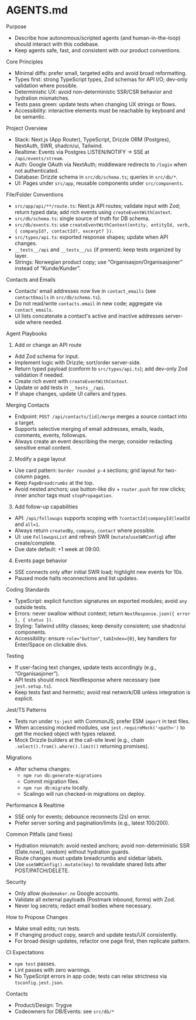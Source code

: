 # AGENTS.md

Purpose

- Describe how autonomous/scripted agents (and human-in-the-loop) should interact with this codebase.
- Keep agents safe, fast, and consistent with our product conventions.

Core Principles

- Minimal diffs: prefer small, targeted edits and avoid broad reformatting.
- Types first: strong TypeScript types, Zod schemas for API I/O; dev-only validation where possible.
- Deterministic UX: avoid non-deterministic SSR/CSR behavior and hydration mismatches.
- Tests pass green: update tests when changing UX strings or flows.
- Accessibility: interactive elements must be reachable by keyboard and be semantic.

Project Overview

- Stack: Next.js (App Router), TypeScript, Drizzle ORM (Postgres), NextAuth, SWR, shadcn/ui, Tailwind.
- Realtime: Events via Postgres LISTEN/NOTIFY → SSE at `/api/events/stream`.
- Auth: Google OAuth via NextAuth; middleware redirects to `/login` when not authenticated.
- Database: Drizzle schema in `src/db/schema.ts`; queries in `src/db/*`.
- UI: Pages under `src/app`, reusable components under `src/components`.

File/Folder Conventions

- `src/app/api/**/route.ts`: Next.js API routes; validate input with Zod; return typed data; add rich events using `createEventWithContext`.
- `src/db/schema.ts`: single source of truth for DB schema.
- `src/db/events.ts`: use `createEventWithContext(entity, entityId, verb, { companyId?, contactId?, excerpt? })`.
- `src/types/api.ts`: exported response shapes; update when API changes.
- `__tests__/api` and `__tests__/ui` (if present): keep tests organized by layer.
- Strings: Norwegian product copy; use “Organisasjon/Organisasjoner” instead of “Kunde/Kunder”.

Contacts and Emails

- Contacts' email addresses now live in `contact_emails` (see `contactEmails` in `src/db/schema.ts`).
- Do not read/write `contacts.email` in new code; aggregate via `contact_emails`.
- UI lists concatenate a contact's active and inactive addresses server-side where needed.

Agent Playbooks

1. Add or change an API route

- Add Zod schema for input.
- Implement logic with Drizzle; sort/order server-side.
- Return typed payload (conform to `src/types/api.ts`); add dev-only Zod validation if needed.
- Create rich event with `createEventWithContext`.
- Update or add tests in `__tests__/api`.
- If shape changes, update UI callers and types.

Merging Contacts

- Endpoint: `POST /api/contacts/[id]/merge` merges a source contact into a target.
- Supports selective merging of email addresses, emails, leads, comments, events, followups.
- Always create an event describing the merge; consider redacting sensitive email content.

2. Modify a page layout

- Use card pattern: `border rounded p-4` sections; grid layout for two-column pages.
- Keep `PageBreadcrumbs` at the top.
- Avoid nested anchors; use button-like div + `router.push` for row clicks; inner anchor tags must `stopPropagation`.

3. Add follow-up capabilities

- API: `/api/followups` supports scoping with `?contactId|companyId|leadId` and `all=1`.
- Always return `createdBy`, `company`, `contact` where possible.
- UI: use `FollowupsList` and refresh SWR (`mutate`/`useSWRConfig`) after create/complete.
- Due date default: +1 week at 09:00.

4. Events page behavior

- SSE connects only after initial SWR load; highlight new events for 10s.
- Paused mode halts reconnections and list updates.

Coding Standards

- TypeScript: explicit function signatures on exported modules; avoid `any` outside tests.
- Errors: never swallow without context; return `NextResponse.json({ error }, { status })`.
- Styling: Tailwind utility classes; keep density consistent; use shadcn/ui components.
- Accessibility: ensure `role="button"`, `tabIndex={0}`, key handlers for Enter/Space on clickable divs.

Testing

- If user-facing text changes, update tests accordingly (e.g., “Organisasjoner”).
- API tests should mock NextResponse where necessary (see `jest.setup.ts`).
- Keep tests fast and hermetic; avoid real network/DB unless integration is explicit.

Jest/TS Patterns

- Tests run under `ts-jest` with CommonJS; prefer ESM `import` in test files.
- When accessing mocked modules, use `jest.requireMock('<path>')` to get the mocked object with types relaxed.
- Mock Drizzle builders at the call-site level (e.g., chain `.select().from().where().limit()` returning promises).

Migrations

- After schema changes:
  - `npm run db:generate-migrations`
  - Commit migration files.
  - `npm run db:migrate` locally.
  - Scalingo will run checked-in migrations on deploy.

Performance & Realtime

- SSE only for events; debounce reconnects (2s) on error.
- Prefer server sorting and pagination/limits (e.g., latest 100/200).

Common Pitfalls (and fixes)

- Hydration mismatch: avoid nested anchors; avoid non-deterministic SSR (Date.now(), random) without hydration guards.
- Route changes must update breadcrumbs and sidebar labels.
- Use `useSWRConfig().mutate(key)` to revalidate shared lists after POST/PATCH/DELETE.

Security

- Only allow `@kodemaker.no` Google accounts.
- Validate all external payloads (Postmark inbound, forms) with Zod.
- Never log secrets; redact email bodies where necessary.

How to Propose Changes

- Make small edits; run tests.
- If changing product copy, search and update tests/UX consistently.
- For broad design updates, refactor one page first, then replicate pattern.

CI Expectations

- `npm test` passes.
- Lint passes with zero warnings.
- No TypeScript errors in app code; tests can relax strictness via `tsconfig.jest.json`.

Contacts

- Product/Design: Trygve
- Codeowners for DB/Events: see `src/db/*`
